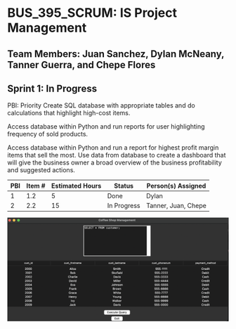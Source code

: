 # BUS_395_SCRUM: IS Project Management

## Team Members: Juan Sanchez, Dylan McNeany, Tanner Guerra, and Chepe Flores

## Sprint 1: In Progress

PBI: Priority 
Create SQL database with appropriate tables and do calculations that highlight high-cost items.

Access database within Python and run reports for user highlighting frequency of sold products.

Access database within Python and run a report for highest profit margin items that sell the most.
Use data from database to create a dashboard that will give the business owner a broad overview of the business profitability and suggested actions.



| PBI | Item # | Estimated Hours | Status | Person(s) Assigned |
| ----------- | ----------- | ----------- | ----------- | ----------- |
| 1 | 1.2 | 5 | Done | Dylan |
| 2 | 2.2 | 15 | In Progress | Tanner, Juan, Chepe |

![alt text](https://github.com/nito0415/BUS_395_SCRUM/blob/main/supp_files/Screenshot%202023-11-16%20at%2000.10.24.png?raw=true)